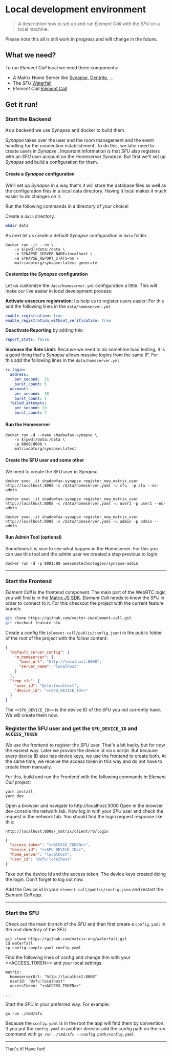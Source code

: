 # Local development environment

> A description how to set up and run _Element Call_ with the _SFU_ on a local machine.

Please note this all is still work in progress and will change in the future.

## What we need?

To run _Element Call_ local we need three components:

- A Matrix Home Server like [Synapse](https://matrix.org/docs/projects/server/synapse), [Dentrite](https://matrix.org/docs/projects/server/dendrite), ...
- The _SFU_ [Waterfall](https://github.com/matrix-org/waterfall) 
- _Element Call_ [Element Call](https://element.io/blog/introducing-native-matrix-voip-with-element-call/)

## Get it run!

### Start the Backend
As a backend we use _Synapse_ and docker to build them.

_Synapse_ takes over the user and the room management and the event handling for the connection establishment.
To do this, we later need to create users in _Synapse_ .
Important information is that _SFU_ also registers with an _SFU_ user account on the Homeserver _Synapse_.
But first we'll set up _Synapse_ and build a configuration for them. 

#### Create a _Synapse_ configuration
We'll set up _Synapse_ in a way that's it will store the database files as well as the configuration files in a local data directory.
Having it local makes it much easier to do changes on it.

Run the following commands in a directory of your choice!

Create a `data` directory.
```bash
mkdir data
```
As next let us create a default _Synapse_ configuration in `data` folder.
```shell
docker run -it --rm \
    -v $(pwd)/data:/data \
    -e SYNAPSE_SERVER_NAME=localhost \
    -e SYNAPSE_REPORT_STATS=no \
    matrixdotorg/synapse:latest generate
```

#### Customize the _Synapse_ configuration
Let us customize the `data/homeserver.yml` configuration a little.
This will make our live easier in local development process:

**Activate unsecure registration**: Its help us to register users easier:
For this add the following lines in the `data/homeserver.yml`
```yaml
enable_registration: true
enable_registration_without_verification: true
```

**Deactivate Reporting** by adding this:
```yaml
report_stats: false
```

**Increase the Rate Limit**: Because we need to do sometime load testing, it is a good thing that's _Synapse_ allows massive logins from the same IP.
For this add the following lines in the `data/homeserver.yml`
```yaml
rc_login:
  address:
    per_second:  15
    burst_count: 5
  account:
    per_second:  18
    burst_count: 4
  failed_attempts:
    per_second: 19
    burst_count: 7
```

#### Run the Homeserver

```shell
docker run -d --name shadowfax-synapse \
    -v $(pwd)/data:/data \
    -p 8008:8008 \
    matrixdotorg/synapse:latest
```

#### Create the SFU user and some other
We need to create the SFU user in _Synapse_.

```shell
docker exec -it shadowfax-synapse register_new_matrix_user http://localhost:8008 -c /data/homeserver.yaml -u sfu  -p sfu --no-admin
```
```shell
docker exec -it shadowfax-synapse register_new_matrix_user http://localhost:8008 -c /data/homeserver.yaml -u user1 -p user1 --no-admin
```
```shell
docker exec -it shadowfax-synapse register_new_matrix_user http://localhost:8008 -c /data/homeserver.yaml -u admin -p admin --admin
```

#### Run Admin Tool (optional)

Sometimes it is nice to see what happen in the Homeserver. 
For this you can use this tool and the admin user we created a step previous to login.

```shell
docker run -d -p 8081:80 awesometechnologies/synapse-admin
```

---

### Start the Frontend
_Element Call_ is the frontend component. 
The main part of the WebRTC logic you will find is in the [Matrix JS SDK](https://github.com/matrix-org/matrix-js-sdk).
_Element Call_ needs to know the _SFU_ in order to connect to it.
For this checkout the project with the current feature branch:

```bash
git clone https://github.com/vector-im/element-call.git
git checkout feature-sfu
```
Create a config file (`element-call/public/config.json`) in the public folder of the root of the project with the follow content:

```json
{
  "default_server_config": {
    "m.homeserver": {
      "base_url": "http://localhost:8008",
      "server_name": "localhost"
    }
  },
  "temp_sfu": {
    "user_id": "@sfu:localhost",
    "device_id": "<<SFU_DEVICE_ID>>"
  }
}
```

The `<<SFU_DEVICE_ID>>` is the device ID of the _SFU_ you not currently have.
We will create them now.

### Register the SFU user and get the `SFU_DEVICE_ID` and `ACCESS_TOKEN`
We use the frontend to register the _SFU_ user. 
That's a bit hacky but for now the easiest way.
Later we provide the device id via a script. 
But because every device ID also has device keys, we use the frontend to create both.
At the same time, we receive the access token in this way and do not have to create them manually.

For this, build and run the Frontend with the following commands in _Element Call_ project:

```
yarn install
yarn dev
```

Open a browser and navigate to http://localhost:3000
Open in the browser dev console the network tab.
Now log in with your _SFU_ user and check the request in the network tab.
You should find the login request response like this:
```
http://localhost:8008/_matrix/client/r0/login
```

```json
{
  "access_token": "<<ACCESS_TOKEN>>",
  "device_id": "<<SFU_DEVICE_ID>>",
  "home_server": "localhost",
  "user_id": "@sfu:localhost"
}
```

Take out the device id and the access token. 
The device keys created doing the login.
Don't forget to log out now.

Add the Device id in your `element-call/public/config.json` and restart the _Element Call_ app.

---

### Start the SFU

Check out the main branch of the _SFU_ and then first create a `config.yaml` in the root directory of the _SFU_.

```
git clone https://github.com/matrix-org/waterfall.git
cd waterfall
cp config.sample.yaml config.yaml
```

Find the following lines of config and change thm with your <<ACCESS_TOKEN>> and your local settings.

```
matrix:
  homeserverUrl: "http://localhost:8008"
  userId: "@sfu:localhost"
  accessToken: "<<ACCESS_TOKEN>>"
  
...  
```

Start the _SFU_ in your preferred way. For example:

```
go run ./cmd/sfu
```

Because the `config.yaml` is in the root the app will find them by convention. 
If you put the `config.yaml` in another director add the config path on the run command with `go run ./cmd/sfu --config path/config.yaml`

---

That's it! Have fun!

